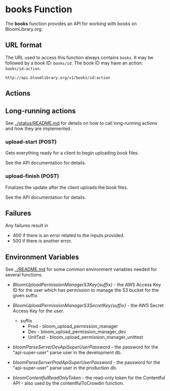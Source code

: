 # books Function

The **books** function provides an API for working with books on BloomLibrary.org.

## URL format

The URL used to access this function always contains `books`.
It may be followed by a book ID: `books/id`.
The book ID may have an action: `books/id:action`.

`http://api.bloomlibrary.org/v1/books/id:action`

## Actions

## Long-running actions

See [../status/README.md](../status/README.md) for details on how to call long-running actions and how they are implemented.

### upload-start (POST)

Gets everything ready for a client to begin uploading book files.

See the API documentation for details.

### upload-finish (POST)

Finalizes the update after the client uploads the book files.

See the API documentation for details.

## Failures

Any failures result in

- 400 if there is an error related to the inputs provided.
- 500 if there is another error.

## Environment Variables

See [../README.md](../README.md) for some common environment variables needed for several functions.

- _BloomUploadPermissionManagerS3Key{suffix}_ - the AWS Access Key ID for the user which has permission to manage the S3 bucket for the given suffix.
- _BloomUploadPermissionManagerS3SecretKey{suffix}_ - the AWS Secret Access Key for the user.

  - suffix
    - Prod - bloom_upload_permission_manager
    - Dev - bloom_upload_permission_manager_dev
    - UnitTest - bloom_upload_permission_manager_unittest

- _bloomParseServerDevApiSuperUserPassword_ - the password for the "api-super-user" parse user in the development db.
- _bloomParseServerProdApiSuperUserPassword_ - the password for the "api-super-user" parse user in the production db.

- _bloomContentfulReadOnlyToken_ - the read-only token for the Contentful API - also used by the contentfulToCrowdin function.
